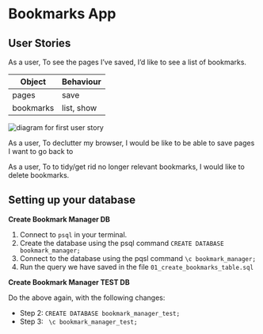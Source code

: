 # Bookmarks App

## User Stories

As a user,
To see the pages I’ve saved,
I’d like to see a list of bookmarks.

Object | Behaviour
------ | ---------
pages | save
bookmarks | list, show

![diagram for first user story](https://i.imgur.com/OCZvWaH.png)

As a user,
To declutter my browser,
I would be like to be able to save pages I want to go back to

As a user,
To to tidy/get rid no longer relevant bookmarks,
I would like to delete bookmarks.

## Setting up your database

**Create Bookmark Manager DB**

1. Connect to ```psql``` in your terminal.
2. Create the database using the psql command ```CREATE DATABASE bookmark_manager;```
3. Connect to the database using the pqsl command ```\c bookmark_manager;```
4. Run the query we have saved in the file ```01_create_bookmarks_table.sql```

**Create Bookmark Manager TEST DB**

Do the above again, with the following changes:

- Step 2: ```CREATE DATABASE bookmark_manager_test;```
- Step 3: ``` \c bookmark_manager_test;```

